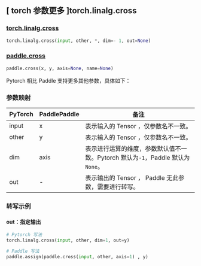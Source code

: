 ## [ torch 参数更多 ]torch.linalg.cross

### [torch.linalg.cross](https://pytorch.org/docs/1.13/generated/torch.linalg.cross.html?highlight=torch+linalg+cross#torch.linalg.cross)

```python
torch.linalg.cross(input, other, *, dim=- 1, out=None)
```

### [paddle.cross](https://www.paddlepaddle.org.cn/documentation/docs/zh/api/paddle/cross_cn.html)

```python
paddle.cross(x, y, axis=None, name=None)
```

Pytorch 相比 Paddle 支持更多其他参数，具体如下：

### 参数映射

| PyTorch                             | PaddlePaddle | 备注                                                                    |
| ----------------------------------- | ------------ | ----------------------------------------------------------------------- |
| input         | x      | 表示输入的 Tensor ，仅参数名不一致。                         |
| other         | y      | 表示输入的 Tensor ，仅参数名不一致。                         |
| dim       | axis        | 表示进行运算的维度，参数默认值不一致。Pytorch 默认为`-1`，Paddle 默认为 `None`。                           |
| out           | -      | 表示输出的 Tensor ， Paddle 无此参数，需要进行转写。         |

###  转写示例
#### out：指定输出
```python
# Pytorch 写法
torch.linalg.cross(input, other, dim=1, out=y)

# Paddle 写法
paddle.assign(paddle.cross(input, other, axis=1) , y)
```
